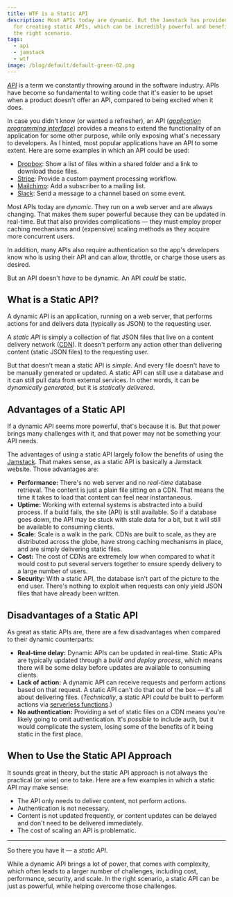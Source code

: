 ```yaml
---
title: WTF is a Static API
description: Most APIs today are dynamic. But the Jamstack has provided a path
  for creating static APIs, which can be incredibly powerful and beneficial in
  the right scenario.
tags:
  - api
  - jamstack
  - wtf
image: /blog/default/default-green-02.png
---
```


[_API_](https://www.freecodecamp.org/news/what-is-an-api-in-english-please-b880a3214a82/) is a term we constantly throwing around in the software industry. APIs have become so fundamental to writing code that it's easier to be upset when a product doesn't offer an API, compared to being excited when it does.

In case you didn't know (or wanted a refresher), an API ([_application programming interface_](https://en.wikipedia.org/wiki/Application_programming_interface)) provides a means to extend the functionality of an application for some other purpose, while only exposing what's necessary to developers. As I hinted, most popular applications have an API to some extent. Here are some examples in which an API could be used:

- [Dropbox](https://www.dropbox.com/): Show a list of files within a shared folder and a link to download those files.
- [Stripe](https://stripe.com/): Provide a custom payment processing workflow.
- [Mailchimp](https://mailchimp.com/): Add a subscriber to a mailing list.
- [Slack](https://slack.com/): Send a message to a channel based on some event.

Most APIs today are _dynamic_. They run on a web server and are always changing. That makes them super powerful because they can be updated in real-time. But that also provides complications — they must employ proper caching mechanisms and (expensive) scaling methods as they acquire more concurrent users.

In addition, many APIs also require authentication so the app's developers know who is using their API and can allow, throttle, or charge those users as desired.

But an API doesn't _have_ to be dynamic. An API _could_ be static.

## What is a Static API?

A dynamic API is an application, running on a web server, that performs actions for and delivers data (typically as JSON) to the requesting user.

A _static API_ is simply a collection of flat JSON files that live on a content delivery network ([CDN](https://en.wikipedia.org/wiki/Content_delivery_network)). It doesn't perform any action other than delivering content (static JSON files) to the requesting user.

But that doesn't mean a static API is _simple_. And every file doesn't have to be manually generated or updated. A static API can still use a database and it can still pull data from external services. In other words, it can be _dynamically generated_, but it is _statically delivered_.

## Advantages of a Static API

If a dynamic API seems more powerful, that's because it is. But that power brings many challenges with it, and that power may not be something your API needs.

The advantages of using a static API largely follow the benefits of using the [Jamstack](https://jamstack.org/). That makes sense, as a static API is basically a Jamstack website. Those advantages are:

- **Performance:** There's no web server and no _real-time_ database retrieval. The content is just a plain file sitting on a CDN. That means the time it takes to load that content can feel near instantaneous.
- **Uptime:** Working with external systems is abstracted into a build process. If a build fails, the site (API) is still available. So if a database goes down, the API may be stuck with stale data for a bit, but it will still be available to consuming clients.
- **Scale:** Scale is a walk in the park. CDNs are built to scale, as they are distributed across the globe, have strong caching mechanisms in place, and are simply delivering static files.
- **Cost:** The cost of CDNs are extremely low when compared to what it would cost to put several servers together to ensure speedy delivery to a large number of users.
- **Security:** With a static API, the database isn't part of the picture to the end user. There's nothing to exploit when requests can only yield JSON files that have already been written.

## Disadvantages of a Static API

As great as static APIs are, there are a few disadvantages when compared to their dynamic counterparts:

- **Real-time delay:** Dynamic APIs can be updated in real-time. Static APIs are typically updated through a _build and deploy process_, which means there will be some delay before updates are available to consuming clients.
- **Lack of action:** A dynamic API can receive requests and perform actions based on that request. A static API can't do that out of the box — it's all about delivering files. (_Technically_, a static API _could_ be built to perform actions via [serverless functions](https://en.wikipedia.org/wiki/Serverless_computing).)
- **No authentication:** Providing a set of static files on a CDN means you're likely going to omit authentication. It's _possible_ to include auth, but it would complicate the system, losing some of the benefits of it being static in the first place.

## When to Use the Static API Approach

It sounds great in theory, but the static API approach is not always the practical (or wise) one to take. Here are a few examples in which a static API may make sense:

- The API only needs to deliver content, not perform actions.
- Authentication is not necessary.
- Content is not updated frequently, or content updates can be delayed and don't need to be delivered immediately.
- The cost of scaling an API is problematic.

---

So there you have it — a _static API_.

While a dynamic API brings a lot of power, that comes with complexity, which often leads to a larger number of challenges, including cost, performance, security, and scale. In the right scenario, a static API can be just as powerful, while helping overcome those challenges.
